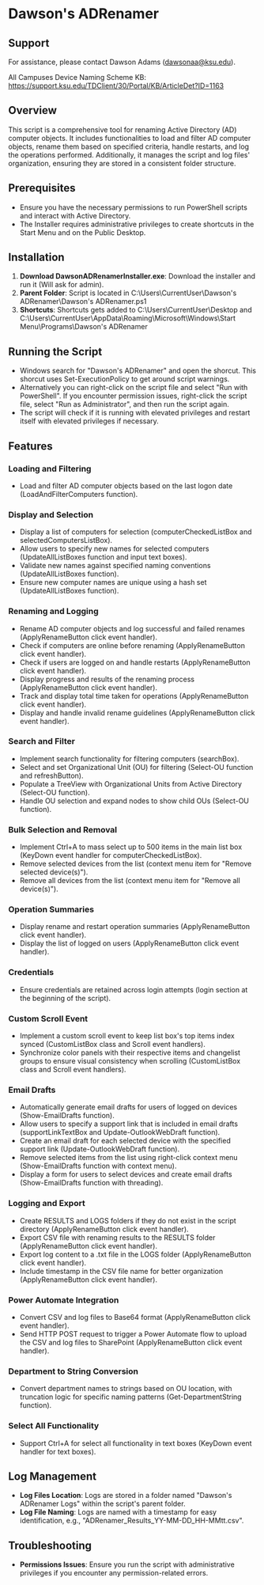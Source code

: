 ﻿# Dawson's ADRenamer

## Support
For assistance, please contact Dawson Adams (dawsonaa@ksu.edu).

All Campuses Device Naming Scheme KB: https://support.ksu.edu/TDClient/30/Portal/KB/ArticleDet?ID=1163

## Overview
This script is a comprehensive tool for renaming Active Directory (AD) computer objects. It includes functionalities to load and filter AD computer objects, rename them based on specified criteria, handle restarts, and log the operations performed. Additionally, it manages the script and log files' organization, ensuring they are stored in a consistent folder structure.

## Prerequisites
- Ensure you have the necessary permissions to run PowerShell scripts and interact with Active Directory.
- The Installer requires administrative privileges to create shortcuts in the Start Menu and on the Public Desktop.

## Installation
1. **Download DawsonADRenamerInstaller.exe**: Download the installer and run it (Will ask for admin).
2. **Parent Folder**: Script is located in C:\Users\CurrentUser\Dawson's ADRenamer\Dawson's ADRenamer.ps1
3. **Shortcuts**: Shortcuts gets added to C:\Users\CurrentUser\Desktop and C:\Users\CurrentUser\AppData\Roaming\Microsoft\Windows\Start Menu\Programs\Dawson's ADRenamer

## Running the Script
   - Windows search for "Dawson's ADRenamer" and open the shorcut. This shorcut uses Set-ExecutionPolicy to get around script warnings.
   - Alternatively you can right-click on the script file and select "Run with PowerShell". If you encounter permission issues, right-click the script file, select "Run as Administrator", and then run the script again.
   - The script will check if it is running with elevated privileges and restart itself with elevated privileges if necessary.

## Features

### Loading and Filtering
- Load and filter AD computer objects based on the last logon date (LoadAndFilterComputers function).

### Display and Selection
- Display a list of computers for selection (computerCheckedListBox and selectedComputersListBox).
- Allow users to specify new names for selected computers (UpdateAllListBoxes function and input text boxes).
- Validate new names against specified naming conventions (UpdateAllListBoxes function).
- Ensure new computer names are unique using a hash set (UpdateAllListBoxes function).

### Renaming and Logging
- Rename AD computer objects and log successful and failed renames (ApplyRenameButton click event handler).
- Check if computers are online before renaming (ApplyRenameButton click event handler).
- Check if users are logged on and handle restarts (ApplyRenameButton click event handler).
- Display progress and results of the renaming process (ApplyRenameButton click event handler).
- Track and display total time taken for operations (ApplyRenameButton click event handler).
- Display and handle invalid rename guidelines (ApplyRenameButton click event handler).

### Search and Filter
- Implement search functionality for filtering computers (searchBox).
- Select and set Organizational Unit (OU) for filtering (Select-OU function and refreshButton).
- Populate a TreeView with Organizational Units from Active Directory (Select-OU function).
- Handle OU selection and expand nodes to show child OUs (Select-OU function).

### Bulk Selection and Removal
- Implement Ctrl+A to mass select up to 500 items in the main list box (KeyDown event handler for computerCheckedListBox).
- Remove selected devices from the list (context menu item for "Remove selected device(s)").
- Remove all devices from the list (context menu item for "Remove all device(s)").

### Operation Summaries
- Display rename and restart operation summaries (ApplyRenameButton click event handler).
- Display the list of logged on users (ApplyRenameButton click event handler).

### Credentials
- Ensure credentials are retained across login attempts (login section at the beginning of the script).

### Custom Scroll Event
- Implement a custom scroll event to keep list box's top items index synced (CustomListBox class and Scroll event handlers).
- Synchronize color panels with their respective items and changelist groups to ensure visual consistency when scrolling (CustomListBox class and Scroll event handlers).

### Email Drafts
- Automatically generate email drafts for users of logged on devices (Show-EmailDrafts function).
- Allow users to specify a support link that is included in email drafts (supportLinkTextBox and Update-OutlookWebDraft function).
- Create an email draft for each selected device with the specified support link (Update-OutlookWebDraft function).
- Remove selected items from the list using right-click context menu (Show-EmailDrafts function with context menu).
- Display a form for users to select devices and create email drafts (Show-EmailDrafts function with threading).

### Logging and Export
- Create RESULTS and LOGS folders if they do not exist in the script directory (ApplyRenameButton click event handler).
- Export CSV file with renaming results to the RESULTS folder (ApplyRenameButton click event handler).
- Export log content to a .txt file in the LOGS folder (ApplyRenameButton click event handler).
- Include timestamp in the CSV file name for better organization (ApplyRenameButton click event handler).

### Power Automate Integration
- Convert CSV and log files to Base64 format (ApplyRenameButton click event handler).
- Send HTTP POST request to trigger a Power Automate flow to upload the CSV and log files to SharePoint (ApplyRenameButton click event handler).

### Department to String Conversion
- Convert department names to strings based on OU location, with truncation logic for specific naming patterns (Get-DepartmentString function).

### Select All Functionality
- Support Ctrl+A for select all functionality in text boxes (KeyDown event handler for text boxes).

## Log Management
- **Log Files Location**: Logs are stored in a folder named "Dawson's ADRenamer Logs" within the script's parent folder.
- **Log File Naming**: Logs are named with a timestamp for easy identification, e.g., "ADRenamer_Results_YY-MM-DD_HH-MMtt.csv".

## Troubleshooting
- **Permissions Issues**: Ensure you run the script with administrative privileges if you encounter any permission-related errors.
